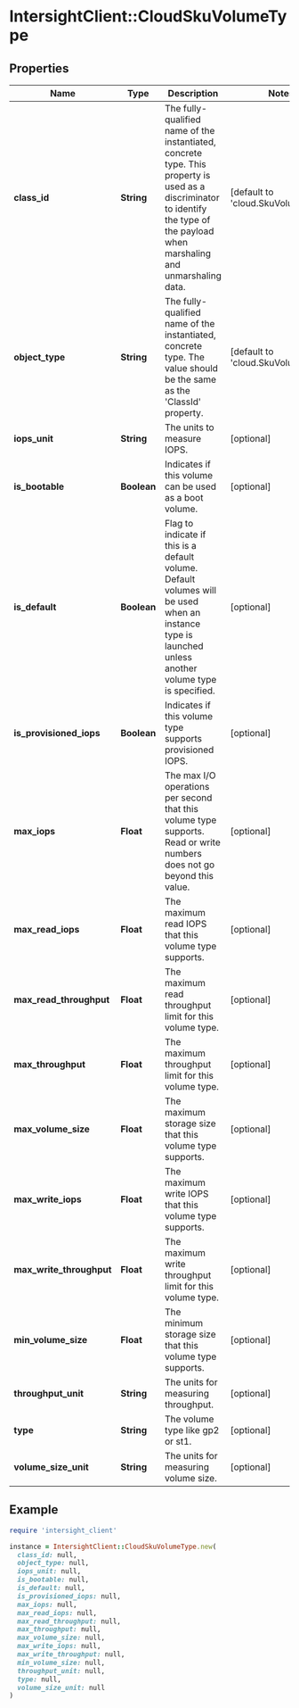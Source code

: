 # IntersightClient::CloudSkuVolumeType

## Properties

| Name | Type | Description | Notes |
| ---- | ---- | ----------- | ----- |
| **class_id** | **String** | The fully-qualified name of the instantiated, concrete type. This property is used as a discriminator to identify the type of the payload when marshaling and unmarshaling data. | [default to &#39;cloud.SkuVolumeType&#39;] |
| **object_type** | **String** | The fully-qualified name of the instantiated, concrete type. The value should be the same as the &#39;ClassId&#39; property. | [default to &#39;cloud.SkuVolumeType&#39;] |
| **iops_unit** | **String** | The units to measure IOPS. | [optional] |
| **is_bootable** | **Boolean** | Indicates if this volume can be used as a boot volume. | [optional] |
| **is_default** | **Boolean** | Flag to indicate if this is a default volume. Default volumes will be used when an instance type is launched unless another volume type is specified. | [optional] |
| **is_provisioned_iops** | **Boolean** | Indicates if this volume type supports provisioned IOPS. | [optional] |
| **max_iops** | **Float** | The max I/O operations per second that this volume type supports. Read or write numbers does not go beyond this value. | [optional] |
| **max_read_iops** | **Float** | The maximum read IOPS that this volume type supports. | [optional] |
| **max_read_throughput** | **Float** | The maximum read throughput limit for this volume type. | [optional] |
| **max_throughput** | **Float** | The maximum throughput limit for this volume type. | [optional] |
| **max_volume_size** | **Float** | The maximum storage size that this volume type supports. | [optional] |
| **max_write_iops** | **Float** | The maximum write IOPS that this volume type supports. | [optional] |
| **max_write_throughput** | **Float** | The maximum write throughput limit for this volume type. | [optional] |
| **min_volume_size** | **Float** | The minimum storage size that this volume type supports. | [optional] |
| **throughput_unit** | **String** | The units for measuring throughput. | [optional] |
| **type** | **String** | The volume type like gp2 or st1. | [optional] |
| **volume_size_unit** | **String** | The units for measuring volume size. | [optional] |

## Example

```ruby
require 'intersight_client'

instance = IntersightClient::CloudSkuVolumeType.new(
  class_id: null,
  object_type: null,
  iops_unit: null,
  is_bootable: null,
  is_default: null,
  is_provisioned_iops: null,
  max_iops: null,
  max_read_iops: null,
  max_read_throughput: null,
  max_throughput: null,
  max_volume_size: null,
  max_write_iops: null,
  max_write_throughput: null,
  min_volume_size: null,
  throughput_unit: null,
  type: null,
  volume_size_unit: null
)
```

